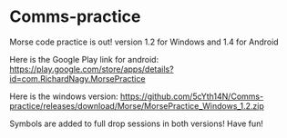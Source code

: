 # Comms-practice
Morse code practice is out! version 1.2 for Windows and 1.4 for Android



Here is the Google Play link for android:
https://play.google.com/store/apps/details?id=com.RichardNagy.MorsePractice

Here is the windows version:
https://github.com/5cYth14N/Comms-practice/releases/download/Morse/MorsePractice_Windows_1.2.zip

Symbols are added to full drop sessions in both versions! Have fun!
